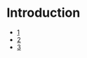 # Introduction


- [1](http://www.yoctoproject.org/docs/latest/yocto-project-qs/yocto-project-qs.html)
- [2](https://www.yoctoproject.org/about)
- [3](https://wiki.yoctoproject.org/wiki/FAQ)
